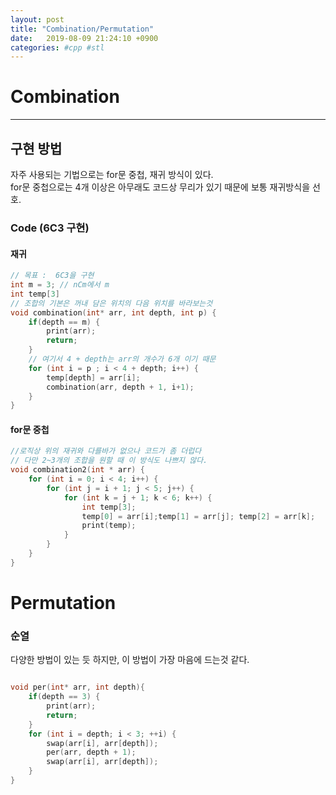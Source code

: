 ```yaml
---
layout: post
title: "Combination/Permutation"
date:   2019-08-09 21:24:10 +0900
categories: #cpp #stl
---
```


# Combination
---
## 구현 방법
자주 사용되는 기법으로는 for문 중첩, 재귀 방식이 있다.   
for문 중첩으로는 4개 이상은 아무래도 코드상 무리가 있기 때문에 보통 재귀방식을 선호.


### Code (6C3 구현)
#### 재귀
~~~cpp
// 목표 :  6C3을 구현 
int m = 3; // nCm에서 m
int temp[3]
// 조합의 기본은 꺼내 담은 위치의 다음 위치를 바라보는것
void combination(int* arr, int depth, int p) {
    if(depth == m) {
        print(arr);
        return;
    }
    // 여기서 4 + depth는 arr의 개수가 6개 이기 때문 
    for (int i = p ; i < 4 + depth; i++) {
        temp[depth] = arr[i];
        combination(arr, depth + 1, i+1);
    }
}

~~~

#### for문 중첩
~~~cpp 
//로직상 위의 재귀와 다를바가 없으나 코드가 좀 더럽다
// 다만 2~3개의 조합을 원할 때 이 방식도 나쁘지 않다. 
void combination2(int * arr) {
    for (int i = 0; i < 4; i++) {
        for (int j = i + 1; j < 5; j++) {
            for (int k = j + 1; k < 6; k++) {
                int temp[3];
                temp[0] = arr[i];temp[1] = arr[j]; temp[2] = arr[k];
                print(temp);
            }
        }
    }
}
~~~

# Permutation
### 순열

다양한 방법이 있는 듯 하지만, 이 방법이 가장 마음에 드는것 같다.



~~~cpp

void per(int* arr, int depth){
    if(depth == 3) {
        print(arr);
        return;
    }
    for (int i = depth; i < 3; ++i) {
        swap(arr[i], arr[depth]);
        per(arr, depth + 1);
        swap(arr[i], arr[depth]);
    }
}
~~~


